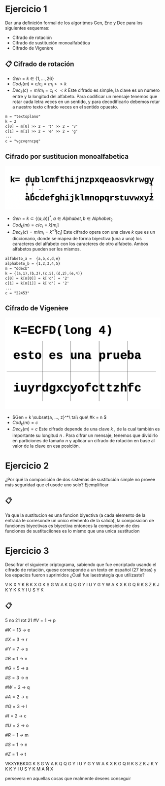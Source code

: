 # Ejercicio 1
Dar una definición formal de los algoritmos Gen, Enc y Dec para los siguientes esquemas:
- Cifrado de rotación
- Cifrado de sustitución monoalfabética
- Cifrado de Vigenère


## 📋 Cifrado de rotación
- $Gen = k \in \{1, ..., 26\}$
- $Cod_1(m) = c/c_i = m_i >> k$
- $Dec_k(c) = m/m_i = c_i << k$
Este cifrado es simple, la clave es un numero entre 
 y la longitud del alfabeto. Para codificar un mensaje tenemos que rotar cada letra 
 veces en un sentido, y para decodificarlo debemos rotar a nuestro texto cifrado 
 veces en el sentido opuesto.

 ```Ejemplo: 
 m = "textoplano"
 k = 2
c[0] = m[0] >> 2 = 't' >> 2 = 'v'
c[1] = m[1] >> 2 = 'e' >> 2 = 'g'
...
c = "vgzvqrncpq"
```

## Cifrado por sustitucion monoalfabetica
![alt text for screen readers](./Resources/1.PNG "ejemplo de cifado por rotacion")
- $Gen = k \subset\{(a,b)\}^*, a \in Alphabet, b \in Alphabet_2$
- $Cod_k(m)  = c/c_i = k[m_i]$
- $Dec_k(c) = m/m_i = k^{-1}[c_i]$
Este cifrado opera con una clave $k$ que es un diccionario, donde se mapea de forma biyectiva (una a una) los caracteres del alfabeto con los caracteres de otro alfabeto. Ambos alfabetos pueden ser los mismos.
```
alfabeto_a =  {a,b,c,d,e}
alphabeto_b = {1,2,3,4,5}
m = "ddecb"
k = {(a,1),(b,3),(c,5),(d,2),(e,4)}
c[0] = k[m[0]] = k['d'] = '2'
c[1] = k[m[1]] = k['d'] = '2'
...
c = "22453"
```

## Cifrado de Vigenère
![alt text for screen readers](./Resources/2.PNG "ejemplo de cifado por rotacion")
- $Gen = k \subset\{a, ..., z\}^*\ tal\ que\ \#k = n $
- $Cod_k(m)  = c$
- $Dec_k(m) = c$
Este cifrado depende de una clave $k$
, de la cual también es importante su longitud $n$
. Para cifrar un mensaje, tenemos que dividirlo en particiones de tamaño $n$
 y aplicar un cifrado de rotación en base al valor de la clave en esa posición.

 # Ejercicio 2
 ¿Por qué la composición de dos sistemas de sustitución simple no provee más seguridad que el usode uno solo? Ejemplificar
 ## 📋 

Ya que la sustitucion es una funcion biyectiva (a cada elemento de la entrada le corresonde un unico elemento de la salida), la composicion de funciones biyectivas es biyectiva entonces la composicion de dos funciones de sustituciiones es lo mismo que una unica sustitucion

 # Ejercicio 3
Descifrar el siguiente criptograma, sabiendo que fue encriptado usando el cifrado de rotación, quese corresponde a un texto en español (27 letras) y los espacios fueron suprimidos ¿Cuál fue laestrategia que utilizaste?


V K X Y K B K X G K S G W A K Q Q G Y I U Y G Y W A K X K G Q R K S Z K J K Y K K Y I U S Y K



## 📋 
5 no
21 
rot 21
$\#V = 1$ -> p 

$\#K = 13$ -> e

$\#X = 3$ -> r

$\#Y = 7$ -> s

$\#B = 1$ -> v

$\#G = 5$ -> a

$\#S = 3$ -> n

$\#W = 2$ -> q

$\#A = 2$ -> u

$\#Q = 3$ -> l

$\#I = 2$ -> c

$\#U = 2$ -> o

$\#R = 1$ -> m

$\#S = 1$ -> n

$\#Z = 1$ -> t


VKXYKBKXG    K S    G W A K Q Q G Y    I U Y G Y    W A K    X K G Q R K S Z K    J K Y K K Y    I U S Y K M A Ñ X  

persevera     en    aquellas    cosas    que    realmente    desees    conseguir


